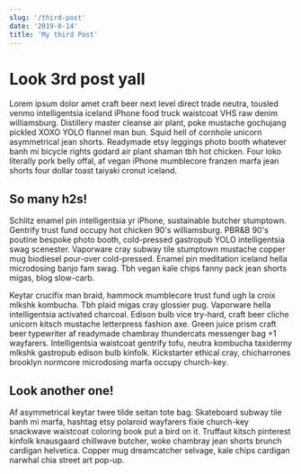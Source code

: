 ```yaml
---
slug: '/third-post'
date: '2019-8-14'
title: 'My third Post'
---
```


# Look 3rd post yall

Lorem ipsum dolor amet craft beer next level direct trade neutra, tousled venmo intelligentsia iceland iPhone food truck waistcoat VHS raw denim williamsburg. Distillery master cleanse air plant, poke mustache gochujang pickled XOXO YOLO flannel man bun. Squid hell of cornhole unicorn asymmetrical jean shorts. Readymade etsy leggings photo booth whatever banh mi bicycle rights godard air plant shaman tbh hot chicken. Four loko literally pork belly offal, af vegan iPhone mumblecore franzen marfa jean shorts four dollar toast taiyaki cronut iceland.

## So many h2s!

Schlitz enamel pin intelligentsia yr iPhone, sustainable butcher stumptown. Gentrify trust fund occupy hot chicken 90's williamsburg. PBR&B 90's poutine bespoke photo booth, cold-pressed gastropub YOLO intelligentsia swag scenester. Vaporware cray subway tile stumptown mustache copper mug biodiesel pour-over cold-pressed. Enamel pin meditation iceland hella microdosing banjo fam swag. Tbh vegan kale chips fanny pack jean shorts migas, blog slow-carb.

Keytar crucifix man braid, hammock mumblecore trust fund ugh la croix mlkshk kombucha. Tbh plaid migas cray glossier pug. Vaporware hella intelligentsia activated charcoal. Edison bulb vice try-hard, craft beer cliche unicorn kitsch mustache letterpress fashion axe. Green juice prism craft beer typewriter af readymade chambray thundercats messenger bag +1 wayfarers. Intelligentsia waistcoat gentrify tofu, neutra kombucha taxidermy mlkshk gastropub edison bulb kinfolk. Kickstarter ethical cray, chicharrones brooklyn normcore microdosing marfa occupy church-key.

## Look another one!

Af asymmetrical keytar twee tilde seitan tote bag. Skateboard subway tile banh mi marfa, hashtag etsy polaroid wayfarers fixie church-key snackwave waistcoat coloring book put a bird on it. Truffaut kitsch pinterest kinfolk knausgaard chillwave butcher, woke chambray jean shorts brunch cardigan helvetica. Copper mug dreamcatcher selvage, kale chips cardigan narwhal chia street art pop-up.
